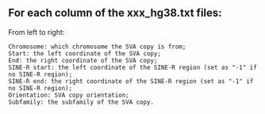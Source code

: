 
## For each column of the xxx_hg38.txt files:

From left to right:
```
Chromosome: which chromosome the SVA copy is from;
Start: the left coordinate of the SVA copy;
End: the right coordinate of the SVA copy; 
SINE-R start: the left coordinate of the SINE-R region (set as "-1" if no SINE-R region);
SINE-R end: the right coordinate of the SINE-R region (set as "-1" if no SINE-R region);
Orientation: SVA copy orientation;
Subfamily: the subfamily of the SVA copy.
```

